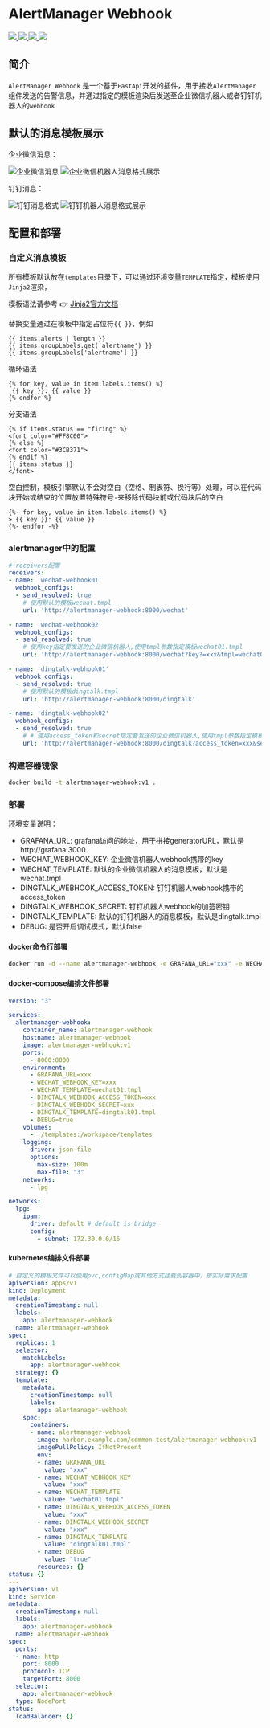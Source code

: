 # AlertManager Webhook

<div>
  <a href="https://www.python.org/" target="_bank">
    <img src="https://img.shields.io/badge/Python-3.9-green?style=flat-square&logo=Python&logoColor=%233776AB" />
  </a>
  <a href="https://fastapi.tiangolo.com/" target="_bank">
    <img src="https://img.shields.io/badge/Fastapi-0.110.2-green?style=flat&logo=fastapi&logoColor=%23009688" />
  </a>
  <a href="https://jinja.palletsprojects.com/en/3.1.x/" target="_bank">
    <img src="https://img.shields.io/badge/Jinja2-3.1.3-green?style=flat&logo=jinja&logoColor=%23B41717" />
  </a>
  <a href="https://docs.aiohttp.org/en/stable/index.html" target="_bank">
    <img src="https://img.shields.io/badge/aiohttp-3.9.5-green?style=flat&logo=aiohttp&logoColor=%232C5BB4" />
  </a>
</div>


## 简介

`AlertManager Webhook` 是一个基于`FastApi`开发的插件，用于接收`AlertManager`组件发送的告警信息，并通过指定的模板渲染后发送至企业微信机器人或者钉钉机器人的`webhook`

## 默认的消息模板展示

企业微信消息：

![企业微信消息](./assets/wechat_firing.png) ![企业微信机器人消息格式展示](./assets/wechat_resolved.png)

钉钉消息：

![钉钉消息格式](./assets/dingtalk_firing.png) ![钉钉机器人消息格式展示](./assets/dingtalk_resolved.png)

## 配置和部署

### 自定义消息模板

所有模板默认放在`templates`目录下，可以通过环境变量`TEMPLATE`指定，模板使用`Jinja2`渲染，

模板语法请参考 :point_right: [Jinja2官方文档](https://jinja.palletsprojects.com/en/3.1.x/)

替换变量通过在模板中指定占位符`{{ }}`，例如

```shell
{{ items.alerts | length }}
{{ items.groupLabels.get('alertname') }}
{{ items.groupLabels['alertname'] }}
```

循环语法

```shell
{% for key, value in item.labels.items() %}
 {{ key }}: {{ value }}
{% endfor %}
```

分支语法
```shell
{% if items.status == "firing" %}
<font color="#FF8C00">
{% else %}
<font color="#3CB371">
{% endif %}
{{ items.status }}
</font>
```

空白控制，模板引擎默认不会对空白（空格、制表符、换行等）处理，可以在代码块开始或结束的位置放置特殊符号`-`来移除代码块前或代码块后的空白

```shell
{%- for key, value in item.labels.items() %}
> {{ key }}: {{ value }}
{%- endfor -%}
```

### alertmanager中的配置

```yaml
# receivers配置
receivers:
- name: 'wechat-webhook01'
  webhook_configs:
  - send_resolved: true
    # 使用默认的模板wechat.tmpl
    url: 'http://alertmanager-webhook:8000/wechat'

- name: 'wechat-webhook02'
  webhook_configs:
  - send_resolved: true
    # 使用key指定要发送的企业微信机器人,使用tmpl参数指定模板wechat01.tmpl
    url: 'http://alertmanager-webhook:8000/wechat?key?=xxx&tmpl=wechat01.tmpl'

- name: 'dingtalk-webhook01'
  webhook_configs:
  - send_resolved: true
    # 使用默认的模板dingtalk.tmpl
    url: 'http://alertmanager-webhook:8000/dingtalk'

- name: 'dingtalk-webhook02'
  webhook_configs:
  - send_resolved: true
    # # 使用access_token和secret指定要发送的企业微信机器人,使用tmpl参数指定模板dingtalk01.tmpl
    url: 'http://alertmanager-webhook:8000/dingtalk?access_token=xxx&secret=xxx&tmpl=dingtalk01.tmpl'
```

### 构建容器镜像

```bash
docker build -t alertmanager-webhook:v1 .
```
    
### 部署

环境变量说明：
* GRAFANA_URL: grafana访问的地址，用于拼接generatorURL，默认是http://grafana:3000
* WECHAT_WEBHOOK_KEY: 企业微信机器人webhook携带的key
* WECHAT_TEMPLATE: 默认的企业微信机器人的消息模板，默认是wechat.tmpl
* DINGTALK_WEBHOOK_ACCESS_TOKEN: 钉钉机器人webhook携带的access_token
* DINGTALK_WEBHOOK_SECRET: 钉钉机器人webhook的加签密钥
* DINGTALK_TEMPLATE: 默认的钉钉机器人的消息模板，默认是dingtalk.tmpl
* DEBUG: 是否开启调试模式，默认false

#### docker命令行部署

```bash
docker run -d --name alertmanager-webhook -e GRAFANA_URL="xxx" -e WECHAT_WEBHOOK_KEY="xxx" -e WECHAT_TEMPLATE="wechat01.tmpl" -e DINGTALK_WEBHOOK_ACCESS_TOKEN="xxx" -e DINGTALK_WEBHOOK_SECRET="xxx" -e DINGTALK_TEMPLATE="dingtalk01.tmpl" -e DEBUG=true -p 8000:8000 alertmanager-webhook:v1
```

#### docker-compose编排文件部署

```yaml
version: "3"

services:
  alertmanager-webhook:
    container_name: alertmanager-webhook
    hostname: alertmanager-webhook
    image: alertmanager-webhook:v1
    ports:
      - 8000:8000
    environment:
      - GRAFANA_URL=xxx
      - WECHAT_WEBHOOK_KEY=xxx
      - WECHAT_TEMPLATE=wechat01.tmpl
      - DINGTALK_WEBHOOK_ACCESS_TOKEN=xxx
      - DINGTALK_WEBHOOK_SECRET=xxx
      - DINGTALK_TEMPLATE=dingtalk01.tmpl
      - DEBUG=true
    volumes:
      - ./templates:/workspace/templates
    logging:
      driver: json-file
      options:
        max-size: 100m
        max-file: "3"
    networks:
      - lpg

networks:
  lpg:
    ipam:
      driver: default # default is bridge
      config:
        - subnet: 172.30.0.0/16
```

#### kubernetes编排文件部署

```yaml
# 自定义的模板文件可以使用pvc,configMap或其他方式挂载到容器中，按实际需求配置
apiVersion: apps/v1
kind: Deployment
metadata:
  creationTimestamp: null
  labels:
    app: alertmanager-webhook
  name: alertmanager-webhook
spec:
  replicas: 1
  selector:
    matchLabels:
      app: alertmanager-webhook
  strategy: {}
  template:
    metadata:
      creationTimestamp: null
      labels:
        app: alertmanager-webhook
    spec:
      containers:
      - name: alertmanager-webhook
        image: harbor.example.com/common-test/alertmanager-webhook:v1
        imagePullPolicy: IfNotPresent
        env:
        - name: GRAFANA_URL
          value: "xxx"
        - name: WECHAT_WEBHOOK_KEY
          value: "xxx"
        - name: WECHAT_TEMPLATE
          value: "wechat01.tmpl"
        - name: DINGTALK_WEBHOOK_ACCESS_TOKEN
          value: "xxx"
        - name: DINGTALK_WEBHOOK_SECRET
          value: "xxx"
        - name: DINGTALK_TEMPLATE
          value: "dingtalk01.tmpl"
        - name: DEBUG
          value: "true"
        resources: {}
status: {}
---
apiVersion: v1
kind: Service
metadata:
  creationTimestamp: null
  labels:
    app: alertmanager-webhook
  name: alertmanager-webhook
spec:
  ports:
  - name: http
    port: 8000
    protocol: TCP
    targetPort: 8000
  selector:
    app: alertmanager-webhook
  type: NodePort
status:
  loadBalancer: {}
```
